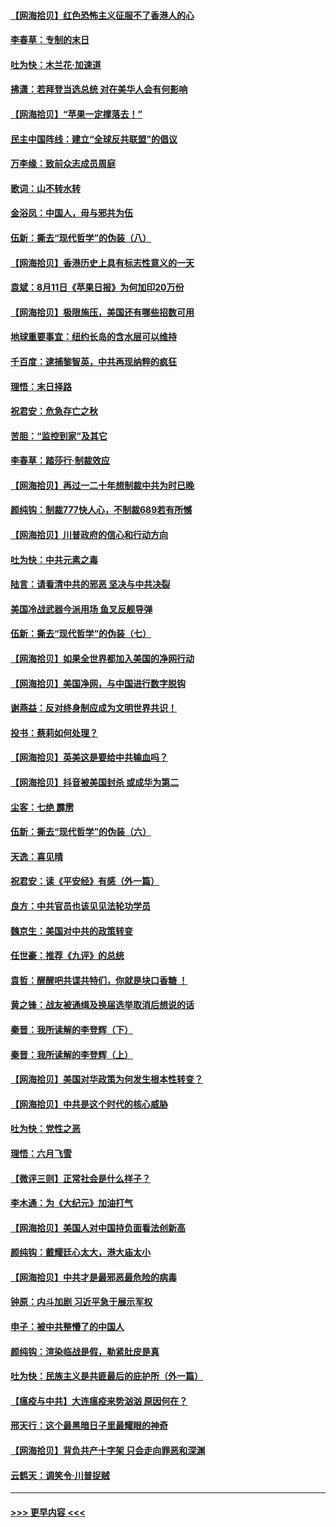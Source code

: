#### [【网海拾贝】红色恐怖主义征服不了香港人的心](../pages/nsc993/n12329296.md?t=08141551) 
#### [李春草：专制的末日](../pages/nsc993/n12329079.md?t=08141551) 
#### [吐为快：木兰花‧加速道](../pages/nsc993/n12327366.md?t=08141551) 
#### [拂潇：若拜登当选总统 对在美华人会有何影响](../pages/nsc993/n12295996.md?t=08141551) 
#### [【网海拾贝】“苹果一定撑落去！”](../pages/nsc993/n12326784.md?t=08141551) 
#### [民主中国阵线：建立“全球反共联盟”的倡议](../pages/nsc993/n12324177.md?t=08141551) 
#### [万李缘：致前众志成员周庭](../pages/nsc993/n12324635.md?t=08141551) 
#### [歌词：山不转水转](../pages/nsc993/n12324599.md?t=08141551) 
#### [金浴凤：中国人，毋与邪共为伍](../pages/nsc993/n12324257.md?t=08141551) 
#### [伍新：撕去“现代哲学”的伪装（八）](../pages/nsc993/n12324188.md?t=08141551) 
#### [【网海拾贝】香港历史上具有标志性意义的一天](../pages/nsc993/n12324021.md?t=08141551) 
#### [袁斌：8月11日《苹果日报》为何加印20万份](../pages/nsc993/n12323955.md?t=08141551) 
#### [【网海拾贝】极限施压，美国还有哪些招数可用](../pages/nsc993/n12322512.md?t=08141551) 
#### [地球重要事宜：纽约长岛的含水层可以维持](../pages/nsc993/n12321844.md?t=08141551) 
#### [千百度：逮捕黎智英，中共再现纳粹的疯狂](../pages/nsc993/n12321777.md?t=08141551) 
#### [理悟：末日择路](../pages/nsc993/n12320812.md?t=08141551) 
#### [祝君安：危急存亡之秋](../pages/nsc993/n12320795.md?t=08141551) 
#### [苦胆：“监控到家”及其它](../pages/nsc993/n12320751.md?t=08141551) 
#### [李春草：踏莎行·制裁效应](../pages/nsc993/n12318290.md?t=08141551) 
#### [【网海拾贝】再过一二十年想制裁中共为时已晚](../pages/nsc993/n12318195.md?t=08141551) 
#### [颜纯钩：制裁777快人心，不制裁689若有所憾](../pages/nsc993/n12316912.md?t=08141551) 
#### [【网海拾贝】川普政府的信心和行动方向](../pages/nsc993/n12316673.md?t=08141551) 
#### [吐为快：中共元素之毒](../pages/nsc993/n12316547.md?t=08141551) 
#### [陆言：请看清中共的邪恶 坚决与中共决裂](../pages/nsc993/n12315784.md?t=08141551) 
#### [美国冷战武器今派用场 鱼叉反舰导弹](../pages/nsc993/n12316258.md?t=08141551) 
#### [伍新：撕去“现代哲学”的伪装（七）](../pages/nsc993/n12315846.md?t=08141551) 
#### [【网海拾贝】如果全世界都加入美国的净网行动](../pages/nsc993/n12315588.md?t=08141551) 
#### [【网海拾贝】美国净网，与中国进行数字脱钩](../pages/nsc993/n12312813.md?t=08141551) 
#### [谢燕益：反对终身制应成为文明世界共识！](../pages/nsc993/n12310465.md?t=08141551) 
#### [投书：蔡莉如何处理？](../pages/nsc993/n12310224.md?t=08141551) 
#### [【网海拾贝】英美这是要给中共输血吗？](../pages/nsc993/n12307646.md?t=08141551) 
#### [【网海拾贝】抖音被美国封杀 或成华为第二](../pages/nsc993/n12305277.md?t=08141551) 
#### [尘客：七绝 霹雳](../pages/nsc993/n12304053.md?t=08141551) 
#### [伍新：撕去“现代哲学”的伪装（六）](../pages/nsc993/n12303243.md?t=08141551) 
#### [天逸：喜见晴](../pages/nsc993/n12303226.md?t=08141551) 
#### [祝君安：读《平安经》有感（外一篇）](../pages/nsc993/n12303170.md?t=08141551) 
#### [良方：中共官员也该见见法轮功学员](../pages/nsc993/n12302985.md?t=08141551) 
#### [魏京生：美国对中共的政策转变](../pages/nsc993/n12302929.md?t=08141551) 
#### [任世豪：推荐《九评》的总统](../pages/nsc993/n12302838.md?t=08141551) 
#### [袁哲：醒醒吧共谍共特们，你就是块口香糖 ！](../pages/nsc993/n12302678.md?t=08141551) 
#### [黄之锋：战友被通缉及换届选举取消后想说的话](../pages/nsc993/n12302681.md?t=08141551) 
#### [秦晋：我所读解的李登辉（下）](../pages/nsc993/n12302171.md?t=08141551) 
#### [秦晋：我所读解的李登辉（上）](../pages/nsc993/n12301979.md?t=08141551) 
#### [【网海拾贝】美国对华政策为何发生根本性转变？](../pages/nsc993/n12302091.md?t=08141551) 
#### [【网海拾贝】中共是这个时代的核心威胁](../pages/nsc993/n12300541.md?t=08141551) 
#### [吐为快：党性之恶](../pages/nsc993/n12300263.md?t=08141551) 
#### [理悟：六月飞雪](../pages/nsc993/n12300243.md?t=08141551) 
#### [【微评三则】正常社会是什么样子？](../pages/nsc993/n12300228.md?t=08141551) 
#### [李木通：为《大纪元》加油打气](../pages/nsc993/n12280363.md?t=08141551) 
#### [【网海拾贝】美国人对中国持负面看法创新高](../pages/nsc993/n12298720.md?t=08141551) 
#### [颜纯钩：戴耀廷心太大，港大庙太小](../pages/nsc993/n12297682.md?t=08141551) 
#### [【网海拾贝】中共才是最邪恶最危险的病毒](../pages/nsc993/n12296470.md?t=08141551) 
#### [钟原：内斗加剧 习近平急于展示军权](../pages/nsc993/n12292544.md?t=08141551) 
#### [申子：被中共整懵了的中国人](../pages/nsc993/n12291389.md?t=08141551) 
#### [颜纯钩：渲染临战是假，勒紧肚皮是真](../pages/nsc993/n12290945.md?t=08141551) 
#### [吐为快：民族主义是共匪最后的庇护所（外一篇）](../pages/nsc993/n12290887.md?t=08141551) 
#### [【瘟疫与中共】大连瘟疫来势汹汹 原因何在？](../pages/nsc993/n12287474.md?t=08141551) 
#### [邢天行：这个最黑暗日子里最耀眼的神奇](../pages/nsc993/n12289882.md?t=08141551) 
#### [【网海拾贝】背负共产十字架 只会走向罪恶和深渊](../pages/nsc993/n12288290.md?t=08141551) 
#### [云鹤天：调笑令·川普捉贼](../pages/nsc993/n12285672.md?t=08141551) 

----
#### [ >>> 更早内容 <<< ](../indexes/nsc993-earlier.md)
